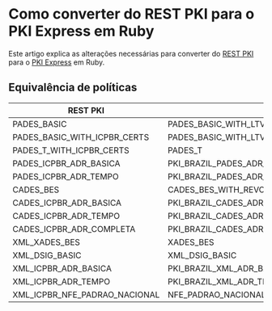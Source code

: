 # Como converter do REST PKI para o PKI Express em Ruby
Este artigo explica as alterações necessárias para converter do [REST PKI](../../rest-pki/index.md) para o [PKI Express](../index.md) em Ruby.

## Equivalência de políticas

| REST PKI                      | PKI Express                                       |
|-------------------------------|---------------------------------------------------|
| PADES_BASIC                   | PADES_BASIC_WITH_LTV                              |
| PADES_BASIC_WITH_ICPBR_CERTS  | PADES_BASIC_WITH_LTV                              |
| PADES_T_WITH_ICPBR_CERTS      | PADES_T                                           |
| PADES_ICPBR_ADR_BASICA        | PKI_BRAZIL_PADES_ADR_BASICA_WITH_LTV              |
| PADES_ICPBR_ADR_TEMPO         | PKI_BRAZIL_PADES_ADR_TEMPO                        |
| CADES_BES                     | CADES_BES_WITH_REVOCATION_VALUES                  |
| CADES_ICPBR_ADR_BASICA        | PKI_BRAZIL_CADES_ADR_BASICA_WITH_REVOCATION_VALUE |
| CADES_ICPBR_ADR_TEMPO         | PKI_BRAZIL_CADES_ADR_TEMPO                        |
| CADES_ICPBR_ADR_COMPLETA      | PKI_BRAZIL_CADES_ADR_COMPLETA                     |
| XML_XADES_BES                 | XADES_BES                                         |
| XML_DSIG_BASIC                | XML_DSIG_BASIC                                    |
| XML_ICPBR_ADR_BASICA          | PKI_BRAZIL_XML_ADR_BASIC                          |
| XML_ICPBR_ADR_TEMPO           | PKI_BRAZIL_XML_ADR_TEMPO                          |
| XML_ICPBR_NFE_PADRAO_NACIONAL | NFE_PADRAO_NACIONAL                               |